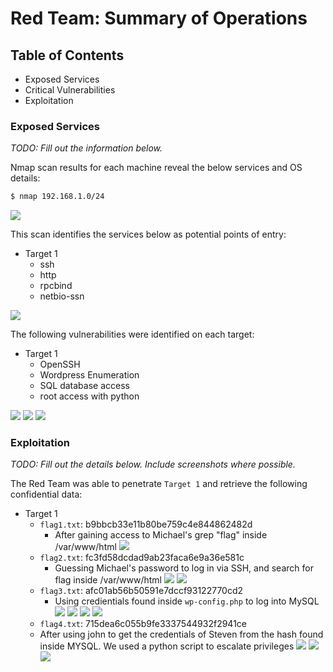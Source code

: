 # Red Team: Summary of Operations

## Table of Contents
- Exposed Services
- Critical Vulnerabilities
- Exploitation

### Exposed Services
_TODO: Fill out the information below._

Nmap scan results for each machine reveal the below services and OS details:

```bash
$ nmap 192.168.1.0/24
```
![](Resources/1.1.png)


This scan identifies the services below as potential points of entry:
- Target 1
  - ssh
  - http
  - rpcbind
  - netbio-ssn

![](Resources/1.2.png)

The following vulnerabilities were identified on each target:
- Target 1
  - OpenSSH
  - Wordpress Enumeration
  - SQL database access
  - root access with python

![](Resources/1.3.png)
![](Resources/1.4.png)
![](Resources/1.5.png)


### Exploitation
_TODO: Fill out the details below. Include screenshots where possible._

The Red Team was able to penetrate `Target 1` and retrieve the following confidential data:
- Target 1
  - `flag1.txt`: b9bbcb33e11b80be759c4e844862482d
    - After gaining access to Michael's grep "flag" inside /var/www/html
   ![](Resources/1.6.png)
  - `flag2.txt`: fc3fd58dcdad9ab23faca6e9a36e581c
    - Guessing Michael's password to log in via SSH, and search for flag inside /var/www/html
   ![](Resources/1.7.png)
   ![](Resources/1.12.png)
  - `flag3.txt`: afc01ab56b50591e7dccf93122770cd2
    - Using credientials found inside `wp-config.php` to log into MySQL
    ![](Resources/1.8.png)
    ![](Resources/1.11.png)
    ![](Resources/1.9.png)
    ![](Resources/1.10.png)
  - `flag4.txt`: 715dea6c055b9fe3337544932f2941ce
   - After using john to get the credentials of Steven from the hash found inside MYSQL. We used a python script to escalate privileges
   ![](Resources/1.13.png)
   ![](Resources/1.14.png)
   ![](Resources/1.15.png)
